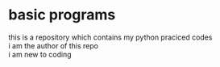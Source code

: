 # basic programs
this is a repository which contains my python praciced codes <br>
i am the author of this repo<br>
i am new to coding

